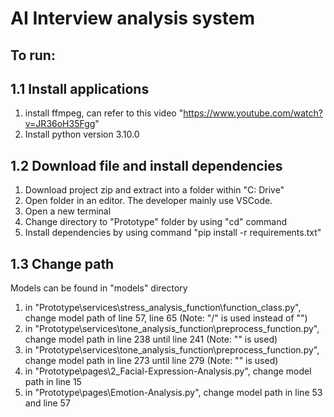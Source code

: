 # AI Interview analysis system
 
## To run:
## 1.1 Install applications
1. install ffmpeg, can refer to this video "https://www.youtube.com/watch?v=JR36oH35Fgg"
2. Install python version 3.10.0

## 1.2 Download file and install dependencies
1. Download project zip and extract into a folder within "C: Drive"
2. Open folder in an editor. The developer mainly use VSCode.  
3. Open a new terminal
4. Change directory to "Prototype" folder by using "cd" command
5. Install dependencies by using command "pip install -r requirements.txt"

## 1.3 Change path
Models can be found in "models" directory
1. in "Prototype\services\stress_analysis_function\function_class.py", change model path of line 57, line 65 (Note: "/" is used instead of "\")
2. in "Prototype\services\tone_analysis_function\preprocess_function.py", change model path in line 238 until line 241 (Note: "\" is used)
3. in "Prototype\services\tone_analysis_function\preprocess_function.py", change model path in line 273 until line 279 (Note: "\" is used)
4. in "Prototype\pages\2_Facial-Expression-Analysis.py", change model path in line 15 
5. in "Prototype\pages\Emotion-Analysis.py", change model path in line 53 and line 57
